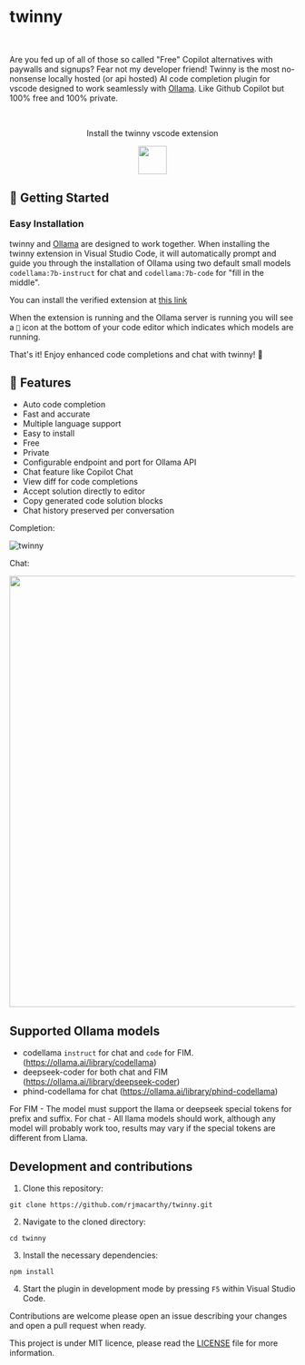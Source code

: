 # twinny

<br>

Are you fed up of all of those so called "Free" Copilot alternatives with paywalls and signups?  Fear not my developer friend!  Twinny is the most no-nonsense locally hosted (or api hosted) AI code completion plugin for vscode designed to work seamlessly with [Ollama](https://github.com/jmorganca/ollama). Like Github Copilot but 100% free and 100% private.

<br>

<div align="center">
    <p>
      Install the twinny vscode extension
    </p>
    <a href="https://marketplace.visualstudio.com/items?itemName=rjmacarthy.twinny">
      <img src="https://code.visualstudio.com/assets/images/code-stable.png" height="50" />
    </a>
</div>



## 🚀 Getting Started

### Easy Installation

twinny and [Ollama](https://github.com/jmorganca/ollama) are designed to work together. When installing the twinny extension in Visual Studio Code, it will automatically prompt and guide you through the installation of Ollama using two default small models `codellama:7b-instruct` for chat and `codellama:7b-code` for "fill in the middle".

You can install the verified extension at [this link](https://marketplace.visualstudio.com/items?itemName=rjmacarthy.twinny)

When the extension is running and the Ollama server is running you will see a `🤖` icon at the bottom of your code editor which indicates which models are running.

That's it! Enjoy enhanced code completions and chat with twinny! 🎉

## 🤖 Features

- Auto code completion
- Fast and accurate
- Multiple language support
- Easy to install
- Free
- Private
- Configurable endpoint and port for Ollama API
- Chat feature like Copilot Chat
- View diff for code completions
- Accept solution directly to editor
- Copy generated code solution blocks
- Chat history preserved per conversation

Completion:

![twinny](https://github.com/rjmacarthy/twinny/assets/5537428/95a1d8d5-f2fb-47b3-b246-23ff822464c3)

Chat:

<img src="https://github.com/rjmacarthy/twinny/assets/5537428/679bd283-28e9-47ff-9165-84dfe293c56a" width="760"/>


## Supported Ollama models

- codellama `instruct` for chat and `code` for FIM. (https://ollama.ai/library/codellama)
- deepseek-coder for both chat and FIM (https://ollama.ai/library/deepseek-coder)
- phind-codellama for chat (https://ollama.ai/library/phind-codellama)

For FIM - The model must support the llama or deepseek special tokens for prefix and suffix.
For chat - All llama models should work, although any model will probably work too, results may vary if the special tokens are different from Llama.

## Development and contributions

1. Clone this repository:

```
git clone https://github.com/rjmacarthy/twinny.git
```

2. Navigate to the cloned directory:

```
cd twinny
```

3. Install the necessary dependencies:

```
npm install
```

4. Start the plugin in development mode by pressing `F5` within Visual Studio Code.

Contributions are welcome please open an issue describing your changes and open a pull request when ready.

This project is under MIT licence, please read the [LICENSE](https://github.com/rjmacarthy/twinny/blob/master/LICENSE) file for more information.
